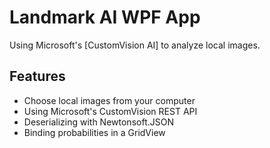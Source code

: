 # Landmark AI WPF App

Using Microsoft's [CustomVision AI] to analyze local images.

## Features

- Choose local images from your computer
- Using Microsoft's CustomVision REST API
- Deserializing with Newtonsoft.JSON
- Binding probabilities in a GridView
